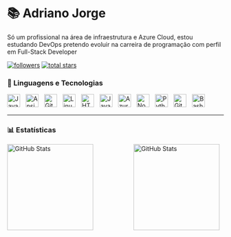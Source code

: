 # 📚 Adriano Jorge

Só um profissional na área de infraestrutura e Azure Cloud, estou estudando DevOps pretendo evoluir na carreira de programação com perfil em Full-Stack Developer
</br>



<p>
    <a href="https://github.com/adrixjorge?tab=followers">
         <img alt="followers" title="Seguidores" src="https://custom-icon-badges.demolab.com/github/followers/adrixjorge?color=236ad3&labelColor=1155ba&style=for-the-badge&logo=person-add&label=Seguidores&logoColor=white"/></a>
      <a href="https://github.com/adrixjorge?tab=repositories&sort=stargazers"> 
        <img alt="total stars" title="Estrelas" src="https://custom-icon-badges.demolab.com/github/stars/adrixjorge?color=55960c&style=for-the-badge&labelColor=488207&logo=star&label=Estrelas"/></a>
</p>

### 🧰 Linguagens e Tecnologias
<p>
<img align="left" alt="Java" width="30px" style="padding-right:10px;" src="https://cdn.jsdelivr.net/gh/devicons/devicon/icons/java/java-original.svg"/>
<img align="left" alt="Ansible" width="30px" style="padding-right:10px;" <img src="https://cdn.jsdelivr.net/gh/devicons/devicon@latest/icons/ansible/ansible-original.svg" />
<img align="left" alt="Git" width="30px" style="padding-right:10px;" src="https://cdn.jsdelivr.net/gh/devicons/devicon/icons/git/git-original.svg" />
<img align="left" alt="Linux" width="30px" style="padding-right:10px;" src="https://cdn.jsdelivr.net/gh/devicons/devicon/icons/linux/linux-original.svg" />
<img align="left" alt="HTML" width="30px" style="padding-right:10px;" src="https://cdn.jsdelivr.net/gh/devicons/devicon/icons/html5/html5-plain.svg" />
<img align="left" alt="JavaScript" width="30px" style="padding-right:10px;" src="https://cdn.jsdelivr.net/gh/devicons/devicon/icons/javascript/javascript-plain.svg" />
<img align="left" alt="AzureDevops" width="30px" style="padding-right:10px;" <img src="https://cdn.jsdelivr.net/gh/devicons/devicon@latest/icons/azuredevops/azuredevops-original.svg" />
<img align="left" alt="NodeJS" width="30px" style="padding-right:10px;" src="https://cdn.jsdelivr.net/gh/devicons/devicon/icons/nodejs/nodejs-original.svg" />
<img align="left" alt="Python" width="30px" style="padding-right:10px;" src="https://cdn.jsdelivr.net/gh/devicons/devicon/icons/python/python-plain.svg" />
<img align="left" alt="GitHub" width="30px" style="padding-right:10px;" src="https://cdn.jsdelivr.net/gh/devicons/devicon/icons/github/github-original.svg" />
<img align="left" alt="Bash" width="30px" style="padding-right:10px;" src="https://cdn.jsdelivr.net/gh/devicons/devicon/icons/bash/bash-original.svg" />
</p>

</br>
</br>

---

### 📊 Estatísticas

<p>
<img align="left" height="200px" alt="GitHub Stats" style="padding-right:10px;" src="https://github-readme-stats.vercel.app/api?username=adrixjorge&show_icons=true&theme=darcula&include_all_commits=true&locale=pt-pt" />
    
<img align="right" height="200px" alt="GitHub Stats" style="padding-right:10px;" src="https://github-readme-stats.vercel.app/api/top-langs/?username=adrixjorge&theme=darcula&layout=compact&custom_title=Tecnologias&langs_count=9"/>
</p>

</br>
</br>





